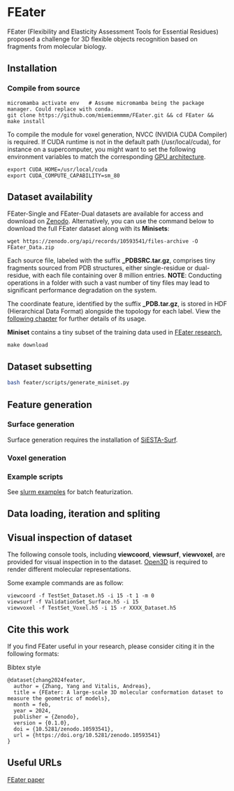 # FEater
FEater (Flexibility and Elasticity Assessment Tools for Essential Residues) proposed a challenge for 3D flexible objects recognition based on fragments from molecular biology. 
<!-- This challenge focused on the performance evaluation of 
models to flexible and elastic objects.  -->

## Installation
### Compile from source
```
micromamba activate env   # Assume micromamba being the package manager. Could replace with conda. 
git clone https://github.com/miemiemmmm/FEater.git && cd FEater && make install
```
To compile the module for voxel generation, NVCC (NVIDIA CUDA Compiler) is required. If CUDA runtime is not in the default path (/usr/local/cuda), for instance on a supercomputer, you might want to set the following environment variables to match the corresponding [GPU architecture](https://docs.nvidia.com/cuda/cuda-compiler-driver-nvcc/index.html#gpu-feature-list). 
```
export CUDA_HOME=/usr/local/cuda
export CUDA_COMPUTE_CAPABILITY=sm_80
```


## Dataset availability 
FEater-Single and FEater-Dual datasets are available for access and download on [Zenodo](https://zenodo.org/records/10593541). 
Alternatively, you can use the command below to download the full FEater dataset along with its **Minisets**:
```
wget https://zenodo.org/api/records/10593541/files-archive -O FEater_Data.zip
```

Each source file, labeled with the suffix **_PDBSRC.tar.gz**, comprises tiny fragments sourced from PDB structures, either single-residue or dual-residue, with each file containing over 8 million entries.
**NOTE**: Conducting operations in a folder with such a vast number of tiny files may lead to significant performance degradation on the system. 

The coordinate feature, identified by the suffix **_PDB.tar.gz**, is stored in HDF (Hierarchical Data Format) alongside the topology for each label. View the [following chapter](#data-loading-interation-and-spliting) for further details of its usage. 

**Miniset** contains a tiny subset of the training data used in [FEater research](https://zenodo.org/records/10593541/files/FEater_paper.pdf), 

```
make download
```


## Dataset subsetting

```bash 
bash feater/scripts/generate_miniset.py
```


## Feature generation 
### Surface generation
Surface generation requires the installation of [SiESTA-Surf](https://github.com/miemiemmmm/SiESTA). 

### Voxel generation


### Example scripts
See [slurm examples](slurm_examples/) for batch featurization. 

<!-- ## Personalized featurization -->


## Data loading, iteration and spliting



## Visual inspection of dataset
The following console tools, including **viewcoord**, **viewsurf**, **viewvoxel**, are provided for visual inspection in to the dataset. [Open3D](https://www.open3d.org/) is required to render different molecular representations. 

Some example commands are as follow: 
```
viewcoord -f TestSet_Dataset.h5 -i 15 -t 1 -m 0
viewsurf -f ValidationSet_Surface.h5 -i 15
viewvoxel -f TestSet_Voxel.h5 -i 15 -r XXXX_Dataset.h5
```










## Cite this work
If you find FEater useful in your research, please consider citing it in the following formats:

Bibtex style
```
@dataset{zhang2024feater,
  author = {Zhang, Yang and Vitalis, Andreas},
  title = {FEater: A large-scale 3D molecular conformation dataset to measure the geometric of models},
  month = feb,
  year = 2024,
  publisher = {Zenodo},
  version = {0.1.0},
  doi = {10.5281/zenodo.10593541},
  url = {https://doi.org/10.5281/zenodo.10593541}
}
```

## Useful URLs
[FEater paper](https://zenodo.org/records/10593541/files/FEater_paper.pdf)
